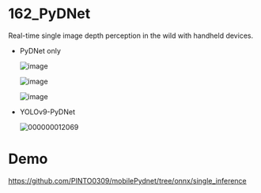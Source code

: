# 162_PyDNet
Real-time single image depth perception in the wild with handheld devices.

- PyDNet only

  ![image](https://github.com/user-attachments/assets/9588d3cc-b1b5-447d-9bb3-3f5e17018b84)
  
  ![image](https://github.com/user-attachments/assets/64346f23-b688-43f1-910e-75078b842328)

  ![image](https://github.com/user-attachments/assets/480704c5-7cbc-44fe-886a-ac3c94b125aa)

- YOLOv9-PyDNet

  ![000000012069](https://github.com/user-attachments/assets/8bdd6476-b02b-4bbe-aa94-a7c281aaf137)

# Demo

https://github.com/PINTO0309/mobilePydnet/tree/onnx/single_inference
